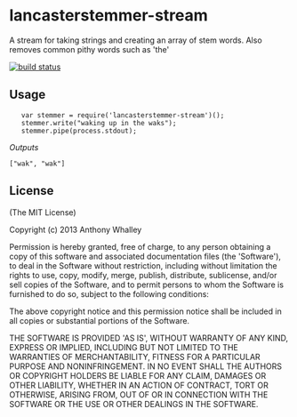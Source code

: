 # lancasterstemmer-stream

A stream for taking strings and creating an array of stem words. 
Also removes common pithy words such as 'the'

[![build status](https://secure.travis-ci.org/No9/lancasterstemmer-stream.png)](http://travis-ci.org/No9/lancasterstemmer-stream)

## Usage

```
   var stemmer = require('lancasterstemmer-stream')();
   stemmer.write("waking up in the waks");
   stemmer.pipe(process.stdout);
```

*Outputs*

```
["wak", "wak"] 
```

## License

(The MIT License)

Copyright (c) 2013 Anthony Whalley

Permission is hereby granted, free of charge, to any person obtaining a copy of this software and associated documentation files (the 'Software'), to deal in the Software without restriction, including without limitation the rights to use, copy, modify, merge, publish, distribute, sublicense, and/or sell copies of the Software, and to permit persons to whom the Software is furnished to do so, subject to the following conditions:

The above copyright notice and this permission notice shall be included in all copies or substantial portions of the Software.

THE SOFTWARE IS PROVIDED 'AS IS', WITHOUT WARRANTY OF ANY KIND, EXPRESS OR IMPLIED, INCLUDING BUT NOT LIMITED TO THE WARRANTIES OF MERCHANTABILITY, FITNESS FOR A PARTICULAR PURPOSE AND NONINFRINGEMENT. IN NO EVENT SHALL THE AUTHORS OR COPYRIGHT HOLDERS BE LIABLE FOR ANY CLAIM, DAMAGES OR OTHER LIABILITY, WHETHER IN AN ACTION OF CONTRACT, TORT OR OTHERWISE, ARISING FROM, OUT OF OR IN CONNECTION WITH THE SOFTWARE OR THE USE OR OTHER DEALINGS IN THE SOFTWARE.




